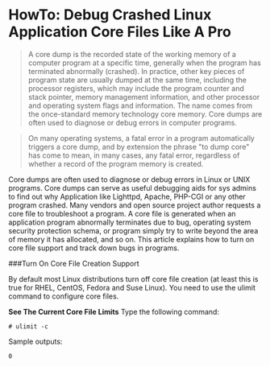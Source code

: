 # HowTo: Debug Crashed Linux Application Core Files Like A Pro

>A core dump is the recorded state of the working memory of a computer program at a specific time, generally when the program has terminated abnormally (crashed). In practice, other key pieces of program state are usually dumped at the same time, including the processor registers, which may include the program counter and stack pointer, memory management information, and other processor and operating system flags and information. The name comes from the once-standard memory technology core memory. Core dumps are often used to diagnose or debug errors in computer programs.

>On many operating systems, a fatal error in a program automatically triggers a core dump, and by extension the phrase "to dump core" has come to mean, in many cases, any fatal error, regardless of whether a record of the program memory is created.

Core dumps are often used to diagnose or debug errors in Linux or UNIX programs. Core dumps can serve as useful debugging aids for sys admins to find out why Application like Lighttpd, Apache, PHP-CGI or any other program crashed. Many vendors and open source project author requests a core file to troubleshoot a program. A core file is generated when an application program abnormally terminates due to bug, operating system security protection schema, or program simply try to write beyond the area of memory it has allocated, and so on. This article explains how to turn on core file support and track down bugs in programs.

###Turn On Core File Creation Support

By default most Linux distributions turn off core file creation (at least this is true for RHEL, CentOS, Fedora and Suse Linux). You need to use the ulimit command to configure core files.

**See The Current Core File Limits**
Type the following command:
```
# ulimit -c
```

Sample outputs:
```
0
```